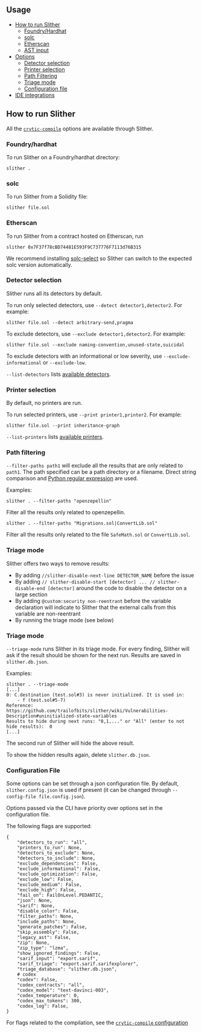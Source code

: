 ## Usage

- [How to run Slither](#how-to-run-slither)
  - [Foundry/Hardhat](#foundryhardhat)
  - [solc](#solc)
  - [Etherscan](#etherscan)
  - [AST input](#ast-file)
- [Options](#options)
  - [Detector selection](#detector-selection)
  - [Printer selection](#printer-selection)
  - [Path Filtering](#path-filtering)
  - [Triage mode](#triage-mode)
  - [Configuration file](#configuration-file)
- [IDE integrations](#ide-integration)

## How to run Slither

All the [`crytic-compile`](https://github.com/crytic/crytic-compile/wiki/Configuration) options are available through Slither.

### Foundry/hardhat

To run Slither on a Foundry/hardhat directory:

```
slither .
```

### solc

To run Slither from a Solidity file:

```
slither file.sol
```

### Etherscan

To run Slither from a contract hosted on Etherscan, run

```
slither 0x7F37f78cBD74481E593F9C737776F7113d76B315
```

We recommend installing [solc-select](https://github.com/crytic/solc-select/) so Slither can switch to the expected solc version automatically.

### Detector selection

Slither runs all its detectors by default.

To run only selected detectors, use `--detect detector1,detector2`. For example:

```
slither file.sol --detect arbitrary-send,pragma
```

To exclude detectors, use `--exclude detector1,detector2`. For example:

```
slither file.sol --exclude naming-convention,unused-state,suicidal
```

To exclude detectors with an informational or low severity, use `--exclude-informational` or `--exclude-low`.

`--list-detectors` lists [available detectors](https://github.com/crytic/slither/wiki/Detector-Documentation).

### Printer selection

By default, no printers are run.

To run selected printers, use `--print printer1,printer2`. For example:

```
slither file.sol --print inheritance-graph
```

`--list-printers` lists [available printers](https://github.com/crytic/slither/wiki/Printer-Documentation).

### Path filtering

`--filter-paths path1` will exclude all the results that are only related to `path1`. The path specified can be a path directory or a filename. Direct string comparison and [Python regular expression](https://docs.python.org/3/library/re.html) are used.

Examples:

```
slither . --filter-paths "openzepellin"
```

Filter all the results only related to openzepellin.

```
slither . --filter-paths "Migrations.sol|ConvertLib.sol"
```

Filter all the results only related to the file `SafeMath.sol` or `ConvertLib.sol`.

### Triage mode

Slither offers two ways to remove results:

- By adding `//slither-disable-next-line DETECTOR_NAME` before the issue
- By adding `// slither-disable-start [detector] ... // slither-disable-end [detector]` around the code to disable the detector on a large section
- By adding `@custom:security non-reentrant` before the variable declaration will indicate to Slither that the external calls from this variable are non-reentrant
- By running the triage mode (see below)

### Triage mode

`--triage-mode` runs Slither in its triage mode. For every finding, Slither will ask if the result should be shown for the next run. Results are saved in `slither.db.json`.

Examples:

```
slither . --triage-mode
[...]
0: C.destination (test.sol#3) is never initialized. It is used in:
	- f (test.sol#5-7)
Reference: https://github.com/trailofbits/slither/wiki/Vulnerabilities-Description#uninitialized-state-variables
Results to hide during next runs: "0,1,..." or "All" (enter to not hide results):  0
[...]
```

The second run of Slither will hide the above result.

To show the hidden results again, delete `slither.db.json`.

### Configuration File

Some options can be set through a json configuration file. By default, `slither.config.json` is used if present (it can be changed through `--config-file file.config.json`).

Options passed via the CLI have priority over options set in the configuration file.

The following flags are supported:

```
{
    "detectors_to_run": "all",
    "printers_to_run": None,
    "detectors_to_exclude": None,
    "detectors_to_include": None,
    "exclude_dependencies": False,
    "exclude_informational": False,
    "exclude_optimization": False,
    "exclude_low": False,
    "exclude_medium": False,
    "exclude_high": False,
    "fail_on": FailOnLevel.PEDANTIC,
    "json": None,
    "sarif": None,
    "disable_color": False,
    "filter_paths": None,
    "include_paths": None,
    "generate_patches": False,
    "skip_assembly": False,
    "legacy_ast": False,
    "zip": None,
    "zip_type": "lzma",
    "show_ignored_findings": False,
    "sarif_input": "export.sarif",
    "sarif_triage": "export.sarif.sarifexplorer",
    "triage_database": "slither.db.json",
    # codex
    "codex": False,
    "codex_contracts": "all",
    "codex_model": "text-davinci-003",
    "codex_temperature": 0,
    "codex_max_tokens": 300,
    "codex_log": False,
}
```

For flags related to the compilation, see the [`crytic-compile` configuration](https://github.com/crytic/crytic-compile/blob/master/crytic_compile/cryticparser/defaults.py)
